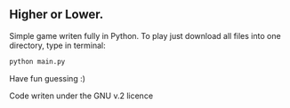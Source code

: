 ## Higher or Lower.

Simple game writen fully in Python.
To play just download all files into one directory, type in terminal:
```bash
python main.py
```

Have fun guessing :)

Code writen under the GNU v.2 licence
